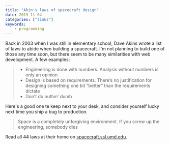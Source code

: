 ```yaml
---
title: "Akin's laws of spacecraft design"
date: 2019-11-04
categories: ["links"]
keywords:
    - programming
---
```


Back in 2003 when I was still in elementary school, Dave Akins wrote a list of laws to abide when building a spacecraft. I'm not planning to build one of those any time soon, but there seem to be many similarities with web development. A few examples:

> - Engineering is done with numbers. Analysis without numbers is only an opinion
> - Design is based on requirements. There’s no justification for designing something one bit “better” than the requirements dictate
> - Don’t do nuthin’ dumb

Here's a good one te keep next to your desk, and consider yourself lucky next time you ship a bug to production.

> Space is a completely unforgiving environment. If you screw up the engineering, somebody dies

Read all 44 laws at their home on [spacecraft.ssl.umd.edu](https://spacecraft.ssl.umd.edu/akins_laws.html).